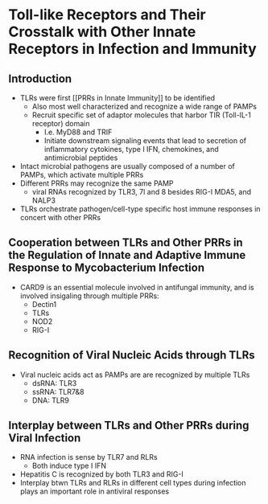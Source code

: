 # Toll-like Receptors and Their Crosstalk with Other Innate Receptors in Infection and Immunity


## Introduction
- TLRs were first [[PRRs in Innate Immunity]] to be identified
	- Also most well characterized and recognize a wide range of PAMPs
	- Recruit specific set of adaptor molecules that harbor TIR (Toll-IL-1 receptor) domain
		- I.e. MyD88 and TRIF
		- Initiate downstream signaling events that lead to secretion of inflammatory cytokines, type I IFN, chemokines, and antimicrobial peptides
- Intact microbial pathogens are usually composed of a number of PAMPs, which activate multiple PRRs
- Different PRRs may recognize the same PAMP
	- viral RNAs recognized by TLR3, 7l and 8 besides RIG-I MDA5, and NALP3
- TLRs orchestrate pathogen/cell-type specific host immune responses in concert with other PRRs 
## Cooperation between TLRs and Other PRRs in the Regulation of Innate and Adaptive Immune Response to Mycobacterium Infection
- CARD9 is an essential molecule involved in antifungal immunity, and is involved insigaling through multiple PRRs:
	- Dectin1
	- TLRs
	- NOD2
	- RIG-I
## Recognition of Viral Nucleic Acids through TLRs
- Viral nucleic acids act as PAMPs are are recognized by multiple TLRs
	- dsRNA: TLR3
	- ssRNA: TLR7&8
	- DNA: TLR9
## Interplay between TLRs and Other PRRs during Viral Infection
- RNA infection is sense by TLR7 and RLRs
	- Both induce type I IFN
- Hepatitis C is recognized by both TLR3 and RIG-I 
- Interplay btwn TLRs and RLRs in different cell types during infection plays an important role in antiviral responses
